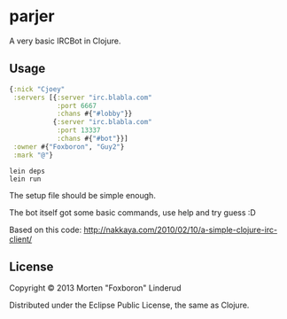 # parjer

A very basic IRCBot in Clojure.

## Usage

```clojure
{:nick "Cjoey"
 :servers [{:server "irc.blabla.com"
            :port 6667
            :chans #{"#lobby"}}
           {:server "irc.blabla.com"
            :port 13337
            :chans #{"#bot"}}]
 :owner #{"Foxboron", "Guy2"}
 :mark "@"}
```
`lein deps`  
`lein run`  

The setup file should be simple enough.  

The bot itself got some basic commands, use help and try guess :D  

Based on this code:
http://nakkaya.com/2010/02/10/a-simple-clojure-irc-client/

## License

Copyright © 2013 Morten "Foxboron" Linderud

Distributed under the Eclipse Public License, the same as Clojure.
